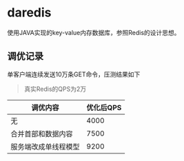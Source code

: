 # daredis
使用JAVA实现的key-value内存数据库，参照Redis的设计思想。

## 调优记录
单客户端连续发送10万条GET命令，压测结果如下
> 真实Redis的QPS为2万

调优内容 | 优化后QPS
---|---
无 | 4000 
合并首部和数据内容 | 7500
服务端改成单线程模型 | 9200
